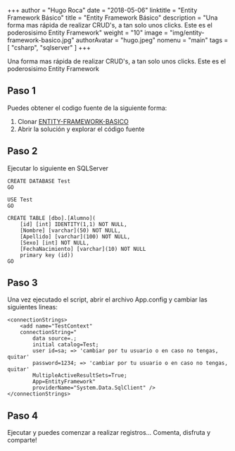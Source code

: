 +++
author = "Hugo Roca"
date =  "2018-05-06"
linktitle = "Entity Framework Básico"
title =  "Entity Framework Básico"
description = "Una forma mas rápida de realizar CRUD's, a tan solo unos clicks. Este es el poderosisimo Entity Framework"
weight = "10"
image =  "img/entity-framework-basico.jpg"
authorAvatar =  "hugo.jpeg"
nomenu = "main"
tags = [
    "csharp",
    "sqlserver"
]
+++

Una forma mas rápida de realizar CRUD's, a tan solo unos clicks. Este es el poderosisimo Entity Framework

## Paso 1
Puedes obtener el codigo fuente de la siguiente forma:

1. Clonar [ENTITY-FRAMEWORK-BASICO](https://github.com/PORTAFOLIO-PROYECTOS/ENTITY-FRAMEWORK-BASICO)
2. Abrir la solución y explorar el código fuente

## Paso 2
Ejecutar lo siguiente en SQLServer
```
CREATE DATABASE Test
GO

USE Test
GO

CREATE TABLE [dbo].[Alumno](
	[id] [int] IDENTITY(1,1) NOT NULL,
	[Nombre] [varchar](50) NOT NULL,
	[Apellido] [varchar](100) NOT NULL,
	[Sexo] [int] NOT NULL,
	[FechaNacimiento] [varchar](10) NOT NULL
    primary key (id))
GO
```

## Paso 3
Una vez ejecutado el script, abrir el archivo App.config y cambiar las siguientes lineas:
```
<connectionStrings>
    <add name="TestContext" 
    connectionString="
        data source=.; 
        initial catalog=Test;
        user id=sa; => 'cambiar por tu usuario o en caso no tengas, quitar'
        password=1234; => 'cambiar por tu usuario o en caso no tengas, quitar'
        MultipleActiveResultSets=True;
        App=EntityFramework" 
        providerName="System.Data.SqlClient" />
</connectionStrings>
```

## Paso 4
Ejecutar y puedes comenzar a realizar registros... Comenta, disfruta y comparte! 

